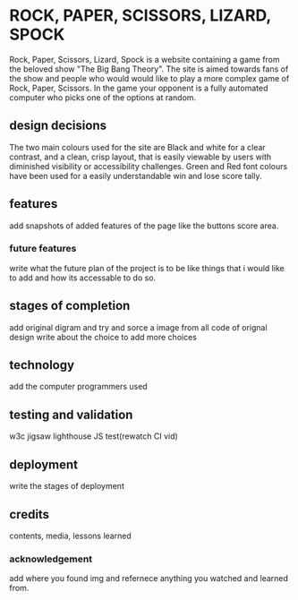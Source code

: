 # ROCK, PAPER, SCISSORS, LIZARD, SPOCK

Rock, Paper, Scissors, Lizard, Spock is a website containing a game from the beloved show "The Big Bang Theory".
The site is aimed towards fans of the show and people who would would like to play a more complex game of Rock, Paper, Scissors. In the game your opponent is a fully automated computer who picks one of the options at random.

## design decisions 
The two main colours used for the site are Black and white for a clear contrast, and a clean, crisp layout, that is easily viewable by users with diminished visibility or accessibility challenges.
Green and Red font colours have been used for a easily understandable win and lose score tally.

## features 
add snapshots of added features of the page like the buttons score area.

### future features
write what the future plan of the project is to be like things that i would like to add and how its accessable to do so.

## stages of completion
add original digram and try and sorce a image from all code of orignal design write about the choice to add more choices 

## technology
add the computer programmers used

## testing and validation
w3c jigsaw lighthouse JS test(rewatch CI vid)

## deployment
write the stages of deployment

## credits
contents, media, lessons learned 

### acknowledgement 
add where you found img and refernece anything you watched and learned from.
